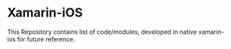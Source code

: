 # Xamarin-iOS

This Repository contains list of code/modules, developed in native xamarin-ios for future reference.
